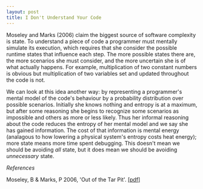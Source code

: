 ```yaml
---
layout: post
title: I Don't Understand Your Code
---
```


Moseley and Marks (2006) claim the biggest source of software complexity
is state.  To understand a piece of code a programmer must mentally simulate
its execution, which requires that she consider the possible runtime states
that influence each step.  The more possible states there are, the more
scenarios she must consider, and the more uncertain she is of what actually
happens.  For example, multiplication of two constant numbers is obvious but
multiplication of two variables set and updated throughout the code is not.

We can look at this idea another way: by representing a programmer's mental
model of the code's behaviour by a probability distribution over possible
scenarios.  Initially she knows nothing and entropy is at a maximum, but after
some reasoning she begins to recognize some scenarios as impossible and others
as more or less likely.  Thus her informal reasoning about the code reduces the
entropy of her mental model and we say she has gained information.  The cost of
that information is mental energy (analagous to how lowering a physical
system's entropy costs heat energy); more state means more time spent
debugging.  This doesn't mean we should be avoiding *all* state, but it does
mean we should be avoiding *unnecessary* state.


*References*

Moseley, B & Marks, P 2006, 'Out of the Tar Pit'. [[pdf]](http://shaffner.us/cs/papers/tarpit.pdf)
